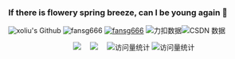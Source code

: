 ###                             If there is flowery spring breeze, can I be young again 👋

<!--
**fansg666/fansg666** is a ✨ _special_ ✨ repository because its `README.md` (this file) appears on your GitHub profile.

Here are some ideas to get you started:

- 🔭 I’m currently working on ...
- 🌱 I’m currently learning ...
- 👯 I’m looking to collaborate on ...
- 🤔 I’m looking for help with ...
- 💬 Ask me about ...
- 📫 How to reach me: ...
- 😄 Pronouns: ...
- ⚡ Fun fact: ...
-->

![xoliu's Github](https://github-readme-stats.vercel.app/api?username=fansg666&show_icons=true&theme=dark)
![fansg666](https://github-readme-stats.vercel.app/api/top-langs/?username=fansg666)
[![fansg666](https://github-profile-trophy.vercel.app/?username=fansg666)](https://github.com/ryo-ma/github-profile-troph)
![力扣数据](https://stats.justsong.cn/api/leetcode?username=condescending-7ichtermaniyz&cn=true)![CSDN 数据](https://stats.justsong.cn/api/csdn?id=m0_74120645)

  <div align="center">
    <a href="https://blog.csdn.net//m0_74120645"><img src="https://img.shields.io/badge/CSDN-博客-c32136" /></a>&emsp;
    <a href="https://leetcode.cn/u/condescending-7ichtermaniyz/"><img src="https://img.shields.io/badge/LeetCode-力扣-yellow" /></a>&emsp;
    <!-- visitor statistics logo 访问量统计徽标 -->
    <img src="https://komarev.com/ghpvc/?username=fansg666&label=Views&color=0e75b6&style=flat" alt="访问量统计" />
    <img src="https://komarev.com/ghpvc/?username=fansg666&label=visitors&color=0e75b6&style=flat" alt="访问量统计" />
  </div>
